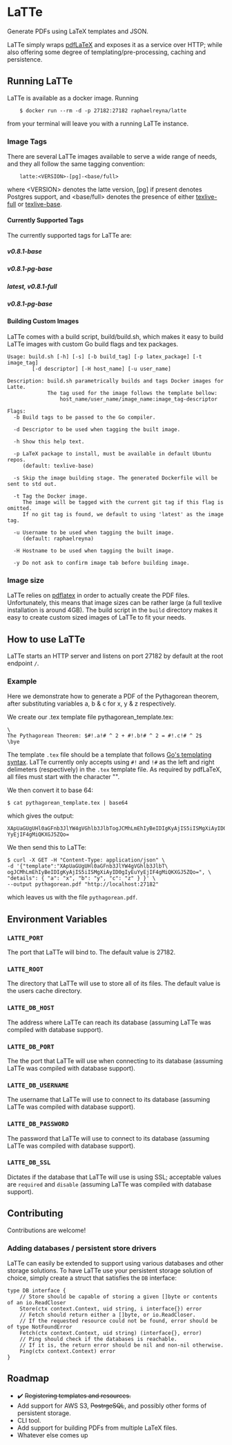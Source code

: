 # LaTTe
Generate PDFs using LaTeX templates and JSON.

LaTTe simply wraps [pdfLaTeX](https://tug.org/applications/pdftex/) and exposes it as a service over HTTP; while also offering some degree of templating/pre-processing, caching and persistence.

## Running LaTTe
LaTTe is available as a docker image. Running 
```
	$ docker run --rm -d -p 27182:27182 raphaelreyna/latte
```
from your terminal will leave you with a running LaTTe instance.

### Image Tags
There are several LaTTe images available to serve a wide range of needs, and they all follow the same tagging convention:
```
	latte:<VERSION>-[pg]-<base/full>
```
where \<VERSION\> denotes the latte version, [pg] if present denotes Postgres support, and \<base/full\> denotes the presence of either [texlive-full](https://packages.ubuntu.com/eoan/texlive-full) or [texlive-base](https://packages.ubuntu.com/eoan/texlive-base).
	
#### Currently Supported Tags
The currently supported tags for LaTTe are:
##### v0.8.1-base
##### v0.8.1-pg-base
##### latest, v0.8.1-full
##### v0.8.1-pg-base

#### Building Custom Images
LaTTe comes with a build script, build/build.sh, which makes it easy to build LaTTe images with custom Go build flags and tex packages.

```
Usage: build.sh [-h] [-s] [-b build_tag] [-p latex_package] [-t image_tag]
		[-d descriptor] [-H host_name] [-u user_name]

Description: build.sh parametrically builds and tags Docker images for Latte.
             The tag used for the image follows the template bellow:
                 host_name/user_name/image_name:image_tag-descriptor

Flags:
  -b Build tags to be passed to the Go compiler.

  -d Descriptor to be used when tagging the built image.

  -h Show this help text.

  -p LaTeX package to install, must be available in default Ubuntu repos.
     (default: texlive-base)

  -s Skip the image building stage. The generated Dockerfile will be sent to std out.

  -t Tag the Docker image.
     The image will be tagged with the current git tag if this flag is omitted.
     If no git tag is found, we default to using 'latest' as the image tag.

  -u Username to be used when tagging the built image.
     (default: raphaelreyna)

  -H Hostname to be used when tagging the built image.

  -y Do not ask to confirm image tab before building image.
```
### Image size
LaTTe relies on [pdflatex](https://www.tug.org/applications/pdftex/) in order to actually create the PDF files.
Unfortunately, this means that image sizes can be rather large (a full texlive installation is around 4GB).
The build script in the `build` directory makes it easy to create custom sized images of LaTTe to fit your needs.

## How to use LaTTe
LaTTe starts an HTTP server and listens on port 27182 by default at the root endpoint `/`.

### Example
Here we demonstrate how to generate a PDF of the Pythagorean theorem, after substituting variables a, b & c for x, y & z respectively.

We create our .tex template file pythagorean_template.tex:
```
\
The Pythagorean Theorem: $#!.a!# ^ 2 + #!.b!# ^ 2 = #!.c!# ^ 2$
\bye
```
The template `.tex` file should be a template that follows [Go's templating syntax](https://golang.org/pkg/text/template/).
LaTTe currently only accepts using `#!` and `!#` as the left and right delimeters (respectively) in the `.tex` template file. As required by pdfLaTeX, all files must start with the character "\".

We then convert it to base 64:
```
$ cat pythagorean_template.tex | base64
```
which gives the output:
```
XApUaGUgUHl0aGFnb3JlYW4gVGhlb3JlbTogJCMhLmEhIyBeIDIgKyAjIS5iISMgXiAyID0gIyEu
YyEjIF4gMiQKXGJ5ZQo=
```

We then send this to LaTTe:
```
$ curl -X GET -H "Content-Type: application/json" \
-d '{"template":"XApUaGUgUHl0aGFnb3JlYW4gVGhlb3JlbT\
ogJCMhLmEhIyBeIDIgKyAjIS5iISMgXiAyID0gIyEuYyEjIF4gMiQKXGJ5ZQo=", \
"details": { "a": "x", "b": "y", "c": "z" } }' \
--output pythagorean.pdf "http://localhost:27182"
```

which leaves us with the file `pythagorean.pdf`.

## Environment Variables
### `LATTE_PORT`
The port that LaTTe will bind to. The default value is 27182.
### `LATTE_ROOT`
The directory that LaTTe will use to store all of its files. The default value is the users cache directory.
### `LATTE_DB_HOST`
The address where LaTTe can reach its database (assuming LaTTe was compiled with database support).
### `LATTE_DB_PORT`
The the port that LaTTe will use when connecting to its database (assuming LaTTe was compiled with database support).
### `LATTE_DB_USERNAME`
The username that LaTTe will use to connect to its database (assuming LaTTe was compiled with database support).
### `LATTE_DB_PASSWORD`
The password that LaTTe will use to connect to its database (assuming LaTTe was compiled with database support).
### `LATTE_DB_SSL`
Dictates if the database that LaTTe will use is using SSL; acceptable values are `required` and `disable` (assuming LaTTe was compiled with database support).

## Contributing
Contributions are welcome!
### Adding databases / persistent store drivers
LaTTe can easily be extended to support using various databases and other storage solutions.
To have LaTTe use your persistent storage solution of choice, simply create a struct that satisfies the `DB` interface:
```
type DB interface {
	// Store should be capable of storing a given []byte or contents of an io.ReadCloser
	Store(ctx context.Context, uid string, i interface{}) error
	// Fetch should return either a []byte, or io.ReadCloser.
	// If the requested resource could not be found, error should be of type NotFoundError
	Fetch(ctx context.Context, uid string) (interface{}, error)
	// Ping should check if the databases is reachable.
  	// If it is, the return error should be nil and non-nil otherwise.
	Ping(ctx context.Context) error
}
```

## Roadmap
- :heavy_check_mark: <s>Registering templates and resources.</s>
- Add support for AWS S3, <s>PostrgeSQL</s>, and possibly other forms of persistent storage.
- CLI tool.
- Add support for building PDFs from multiple LaTeX files.
- Whatever else comes up

